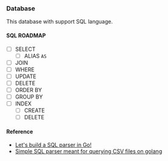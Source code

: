 ### Database

This database with support SQL language.

#### SQL ROADMAP

- [ ] SELECT
  - [ ] ALIAS `AS`
- [ ] JOIN
- [ ] WHERE
- [ ] UPDATE
- [ ] DELETE
- [ ] ORDER BY
- [ ] GROUP BY
- [ ] INDEX
  - [ ] CREATE
  - [ ] DELETE

#### Reference

- [Let's build a SQL parser in Go!](https://marianogappa.github.io/software/2019/06/05/lets-build-a-sql-parser-in-go/)
- [Simple SQL parser meant for querying CSV files on golang](https://github.com/marianogappa/sqlparser) 
